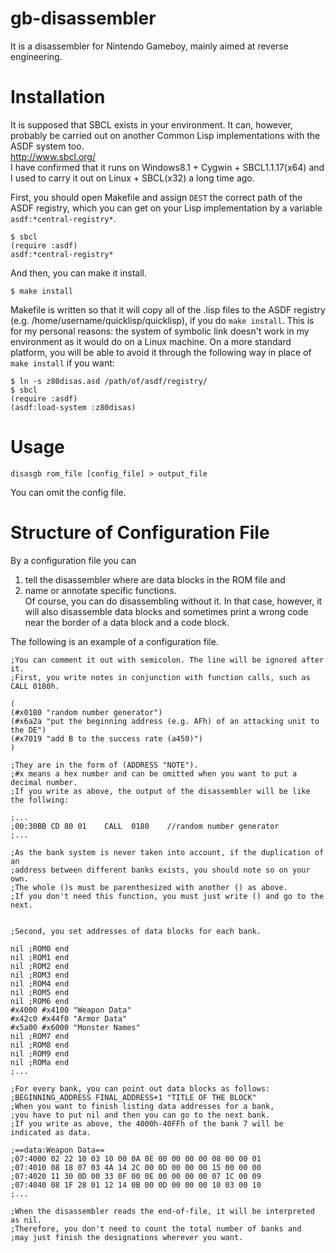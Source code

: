 gb-disassembler
===============

It is a disassembler for Nintendo Gameboy, mainly aimed at reverse engineering.




# Installation
It is supposed that SBCL exists in your environment. It can, however, probably be carried out on another Common Lisp implementations with the ASDF system too.  
<http://www.sbcl.org/>  
I have confirmed that it runs on Windows8.1 + Cygwin + SBCL1.1.17(x64) and I used to carry it out on Linux + SBCL(x32) a long time ago.

First, you should open Makefile and assign `DEST` the correct path of the ASDF registry, which you can get on your Lisp implementation by a variable `asdf:*central-registry*`.  

    $ sbcl
    (require :asdf)
    asdf:*central-registry*

And then, you can make it install.

    $ make install

Makefile is written so that it will copy all of the .lisp files to the ASDF registry (e.g. /home/username/quicklisp/quicklisp), if you do `make install`. This is for my personal reasons: the system of symbolic link doesn't work in my environment as it would do on a Linux machine. On a more standard platform, you will be able to avoid it through the following way in place of `make install` if you want:  

    $ ln -s z80disas.asd /path/of/asdf/registry/
    $ sbcl
    (require :asdf)
    (asdf:load-system :z80disas)




# Usage
    disasgb rom_file [config_file] > output_file

You can omit the config file.




# Structure of Configuration File
By a configuration file you can  
1. tell the disassembler where are data blocks in the ROM file and  
2. name or annotate specific functions.  
Of course, you can do disassembling without it. In that case, however, it will also disassemble data blocks and sometimes print a wrong code near the border of a data block and a code block.


The following is an example of a configuration file.

    ;You can comment it out with semicolon. The line will be ignored after it.
    ;First, you write notes in conjunction with function calls, such as CALL 0180h.
    
    (
    (#x0180 "random number generator")
    (#x6a2a "put the beginning address (e.g. AFh) of an attacking unit to the DE")
    (#x7019 "add B to the success rate (a450)")
    )
    
    ;They are in the form of (ADDRESS "NOTE").
    ;#x means a hex number and can be omitted when you want to put a decimal number.
    ;If you write as above, the output of the disassembler will be like the follwing:
    
    ;...
    ;00:30BB CD 80 01    CALL  0180    //random number generator
    ;...
    
    ;As the bank system is never taken into account, if the duplication of an
    ;address between different banks exists, you should note so on your own.
    ;The whole ()s must be parenthesized with another () as above.
    ;If you don't need this function, you must just write () and go to the next.
    
    
    ;Second, you set addresses of data blocks for each bank.
    
    nil ;ROM0 end
    nil ;ROM1 end
    nil ;ROM2 end
    nil ;ROM3 end
    nil ;ROM4 end
    nil ;ROM5 end
    nil ;ROM6 end
    #x4000 #x4100 "Weapon Data"
    #x42c0 #x44f0 "Armor Data"
    #x5a00 #x6000 "Monster Names"
    nil ;ROM7 end
    nil ;ROM8 end
    nil ;ROM9 end
    nil ;ROMa end
    ;...
    
    ;For every bank, you can point out data blocks as follows:
    ;BEGINNING_ADDRESS FINAL_ADDRESS+1 "TITLE OF THE BLOCK"
    ;When you want to finish listing data addresses for a bank,
    ;you have to put nil and then you can go to the next bank.
    ;If you write as above, the 4000h-40FFh of the bank 7 will be indicated as data.
    
    ;==data:Weapon Data==
    ;07:4000 02 22 10 03 10 00 0A 0E 00 00 00 00 08 00 00 01
    ;07:4010 08 18 07 03 4A 14 2C 00 0D 00 00 00 15 00 00 00
    ;07:4020 11 30 0D 00 33 0F 00 0E 00 00 00 00 07 1C 00 09
    ;07:4040 08 1F 28 01 12 14 0B 00 0D 00 00 00 10 03 00 10
    ;...
    
    ;When the disassembler reads the end-of-file, it will be interpreted as nil.
    ;Therefore, you don't need to count the total number of banks and
    ;may just finish the designations wherever you want.
